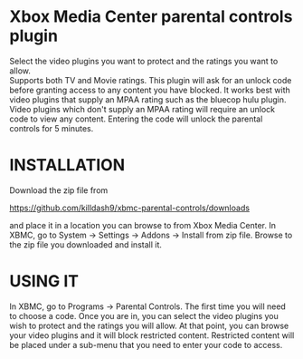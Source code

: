 Xbox Media Center parental controls plugin
==========================================

Select the video plugins you want to protect and the ratings you want to allow.  
Supports both TV and Movie ratings.  This plugin will ask for an unlock code 
before granting access to any content you have blocked.  It works best with 
video plugins that supply an MPAA rating such as the bluecop hulu plugin.  Video 
plugins which don't supply an MPAA rating will require an unlock code to view any 
content.  Entering the code will unlock the parental controls for 5 minutes.  

INSTALLATION
============
Download the zip file from 

https://github.com/killdash9/xbmc-parental-controls/downloads

and place it in a location you can browse to from Xbox Media Center.  In XBMC, go
to System -> Settings -> Addons -> Install from zip file.  Browse to the zip file
you downloaded and install it.

USING IT
========
In XBMC, go to Programs -> Parental Controls.  The first time you will need to 
choose a code.  Once you are in, you can select the video plugins you wish to
protect and the ratings you will allow.  At that point, you can browse your video
plugins and it will block restricted content.  Restricted content will be placed 
under a sub-menu that you need to enter your code to access.  